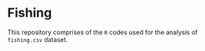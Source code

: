 # Fishing

This repository comprises of the `R` codes used for the analysis of `fishing.csv` dataset.
